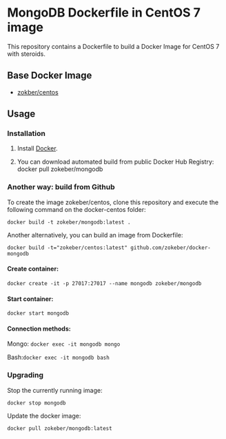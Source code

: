 # MongoDB Dockerfile in CentOS 7 image

This repository contains a Dockerfile to build a Docker Image for CentOS 7 with steroids.

## Base Docker Image

* [zokber/centos](https://registry.hub.docker.com/u/zokeber/centos/)

## Usage

### Installation

1. Install [Docker](https://www.docker.com/).

2. You can download automated build from public Docker Hub Registry: docker pull zokeber/mongodb

### Another way: build from Github

To create the image zokeber/centos, clone this repository and execute the following command on the docker-centos folder:

`docker build -t zokeber/mongodb:latest .`

Another alternatively, you can build an image from Dockerfile:

`docker build -t="zokeber/centos:latest" github.com/zokeber/docker-mongodb`

#### Create container:

```
docker create -it -p 27017:27017 --name mongodb zokeber/mongodb
```

#### Start container:

```
docker start mongodb
```

#### Connection methods:

Mongo: `docker exec -it mongodb mongo`

Bash:`docker exec -it mongodb bash`

### Upgrading

Stop the currently running image:

```
docker stop mongodb
```

Update the docker image:

```
docker pull zokeber/mongodb:latest
```